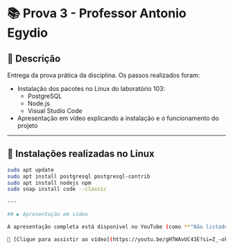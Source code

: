 # 📚 Prova 3 - Professor Antonio Egydio

## 📝 Descrição

Entrega da prova prática da disciplina. Os passos realizados foram:

- Instalação dos pacotes no Linux do laboratório 103:
  - PostgreSQL
  - Node.js
  - Visual Studio Code
- Apresentação em vídeo explicando a instalação e o funcionamento do projeto

---

## 🔧 Instalações realizadas no Linux

```bash
sudo apt update
sudo apt install postgresql postgresql-contrib
sudo apt install nodejs npm
sudo snap install code --classic

---

## ▶️ Apresentação em vídeo

A apresentação completa está disponível no YouTube (como **"Não listado"**):

🔗 [Clique para assistir ao vídeo](https://youtu.be/gHTWAvUC43E?si=Z_-oklns9fhL4YAt)
